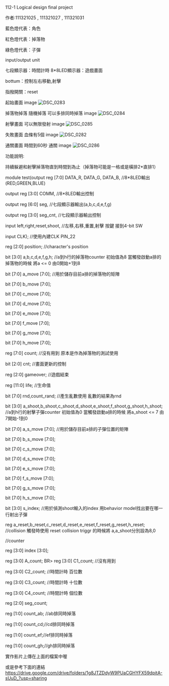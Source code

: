 112-1 Logical design final project

作者:111321025 , 111321027 , 111321031

藍色燈代表：角色

紅色燈代表：掉落物

綠色燈代表：子彈

input/output unit

七段顯示器：時間計時
8*8LED顯示器：遊戲畫面

bottum：控制左右移動,射擊

指撥開關：reset

起始畫面 image
![DSC_0283](https://github.com/FrankChen0930/FrankChen/assets/113695822/932db72c-b68c-469e-863c-822f973acac6)


掉落物掉落 隨機掉落 可以多排同時掉落 image
![DSC_0284](https://github.com/FrankChen0930/FrankChen/assets/113695822/6406badb-5ccd-4483-928a-22c5a0f687a5)


射擊畫面 可以無限發射 image
![DSC_0285](https://github.com/FrankChen0930/FrankChen/assets/113695822/df939e72-b84f-4fc5-9ec2-95a7bfd90914)


失敗畫面 血條有5個 image
![DSC_0282](https://github.com/FrankChen0930/FrankChen/assets/113695822/c8ee3b6e-06e2-47be-be16-e1bf159bcdcf)


通關畫面 時間到60秒 通關 image
![DSC_0286](https://github.com/FrankChen0930/FrankChen/assets/113695822/31a333ae-633b-4502-af62-fcaa07113d8c)



功能說明:

持續躲避和射擊掉落物直到時間到為止（掉落物可能是一格或是橫排2*直排1）

module test(output reg [7:0] DATA_R, DATA_G, DATA_B, //8*8LED輸出(RED,GREEN,BLUE)

output reg [3:0] COMM, //8*8LED輸出控制

output reg [6:0] seg, //七段顯示器輸出(a,b,c,d,e,f,g)

output reg [3:0] seg_cnt, //七段顯示器輸出控制

input left,right,reset,shoot, //左移,右移,重置,射擊 按鍵 接到4-bit SW

input CLK); //使用內建CLK PIN_22

reg [2:0] position; //character's position

bit [3:0] a,b,c,d,e,f,g,h; //a到h行的掉落物counter 初始值為8 當觸發啟動a排的掉落物的時候 將a <= 0 由0開始+1到8

bit [7:0] a_move [7:0]; //用於儲存目前a排的掉落物的矩陣

bit [7:0] b_move [7:0];

bit [7:0] c_move [7:0];

bit [7:0] d_move [7:0];

bit [7:0] e_move [7:0];

bit [7:0] f_move [7:0];

bit [7:0] g_move [7:0];

bit [7:0] h_move [7:0];

reg [7:0] count; //沒有用到 原本是作為掉落物的測試使用

bit [2:0] cnt; //畫面更新的控制

reg [2:0] gameover; //遊戲結束

reg [11:0] life; //生命值

bit [7:0] rnd,count_rand; //產生亂數使用 亂數的結果為rnd

bit [3:0] a_shoot,b_shoot,c_shoot,d_shoot,e_shoot,f_shoot,g_shoot,h_shoot; //a到h行的射擊子彈counter 初始值為0 當觸發啟動a排的時候 將a_shoot <= 7 由7開始-1到0

bit [7:0] a_s_move [7:0]; //用於儲存目前a排的子彈位置的矩陣

bit [7:0] b_s_move [7:0];

bit [7:0] c_s_move [7:0];

bit [7:0] d_s_move [7:0];

bit [7:0] e_s_move [7:0];

bit [7:0] f_s_move [7:0];

bit [7:0] g_s_move [7:0];

bit [7:0] h_s_move [7:0];

bit [3:0] s_index; //用於偵測shoot輸入的index 用behavior model找出要在哪一行射出子彈

reg a_reset,b_reset,c_reset,d_reset,e_reset,f_reset,g_reset,h_reset; //collision 觸發時使用 reset collision triggr 的時候將 a,a_shoot分別設為8,0

//counter

reg [3:0] index [3:0];

reg [3:0] A_count; BR> reg [3:0] C1_count; //沒有用到

reg [3:0] C2_count; //時間計時 百位數

reg [3:0] C3_count; //時間計時 十位數

reg [3:0] C4_count; //時間計時 個位數

reg [2:0] seg_count;

reg [1:0] count_ab; //ab排同時掉落

reg [1:0] count_cd;//cd排同時掉落

reg [1:0] count_ef;//ef排同時掉落

reg [1:0] count_gh;//gh排同時掉落

實作影片上傳在上面的檔案中喔

或是參考下面的連結
https://drive.google.com/drive/folders/1g8JTZDdyW9PUaCGHYFX59dpitA-sUuD_?usp=sharing
